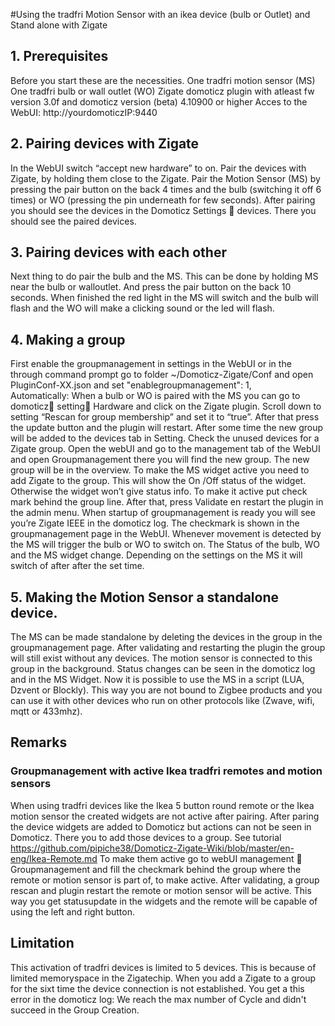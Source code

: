 #Using the tradfri Motion Sensor with an ikea device (bulb or Outlet) and Stand alone with Zigate 

## 1. Prerequisites
Before you start these are the necessities.
One tradfri motion sensor (MS)
One tradfri bulb or wall outlet (WO)
Zigate domoticz plugin with atleast fw version 3.0f and domoticz version (beta) 4.10900 or higher
Acces to the WebUI: http://yourdomoticzIP:9440 

## 2. Pairing devices with Zigate
In the WebUI switch “accept new hardware” to on. 
Pair the devices with Zigate, by holding them close to the Zigate. Pair the Motion Sensor (MS) by pressing the pair button on the back 4 times and the bulb (switching it off 6 times) or WO (pressing the pin underneath for few seconds). After pairing you should see the devices in the Domoticz Settings  devices. There you should see the paired devices.  

## 3. Pairing devices with each other
Next thing to do pair the bulb and the MS. This can be done by holding MS near the bulb or walloutlet. And press the pair button on the back 10 seconds. When finished the red light in the MS will switch and the bulb will flash and the WO will make a clicking sound or the led will flash. 

## 4. Making a group
First enable the groupmanagement in settings in the WebUI or in the through command prompt go to folder ~/Domoticz-Zigate/Conf and open PluginConf-XX.json and set 
"enablegroupmanagement": 1,  
Automatically: When a bulb or WO is paired with the MS you can go to domoticz setting Hardware and click on the Zigate plugin. Scroll down to setting “Rescan for group membership” and set it to “true”. After that press the update button and the plugin will restart. After some time the new group will be added to the devices tab in Setting. Check the unused devices for a Zigate group.
Open the webUI and go to the management tab of the WebUI and open Groupmanagement there you will find the new group. The new group will be in the overview. 
To make the MS widget active you need to add Zigate to the group. This will show the On /Off status of the widget. Otherwise the widget won’t give status info. To make it active put check mark behind the group line. After that, press Validate en restart the plugin in the admin menu.  When startup of groupmanagement is ready you will see you’re Zigate IEEE in the domoticz log. The checkmark is shown in the groupmanagement page in the WebUI.
Whenever movement is detected by the MS will trigger the bulb or WO to switch on. The Status of the bulb, WO and the MS widget change. Depending on the settings on the MS it will switch of after after the set time. 

## 5. Making the Motion Sensor a standalone device.
The MS can be made standalone by deleting the devices in the group in the groupmanagement page. After validating and restarting the plugin the group will still exist without any devices. The motion sensor is connected to this group in the background. Status changes can be seen in the domoticz log and in the MS Widget. 
Now it is possible to use the MS in a script (LUA, Dzvent or Blockly). This way you are not bound to Zigbee products and you can use it with other devices who run on other protocols like (Zwave, wifi, mqtt or 433mhz). 

## Remarks

### Groupmanagement with active Ikea tradfri remotes and motion sensors
When using tradfri devices like the Ikea 5 button round remote or the Ikea motion sensor the created widgets are not active after pairing. After paring the device widgets are added to Domoticz but actions can not be seen in Domoticz. There you to add those devices to a group. See tutorial  
https://github.com/pipiche38/Domoticz-Zigate-Wiki/blob/master/en-eng/Ikea-Remote.md
To make them active go to webUI management  Groupmanagement and fill the checkmark behind the group where the remote or motion sensor is part of, to make active. After validating, a group rescan and plugin restart the remote or motion sensor will be active. This way you get statusupdate in the widgets and the remote will be capable of using the left and right button. 

## Limitation
This activation of tradfri devices is limited to 5 devices. This is because of limited memoryspace in the Zigatechip. When you add a Zigate to a group for the sixt time the device connection is not established. You get a this error in the domoticz log: We reach the max number of Cycle and didn't succeed in the Group Creation.
